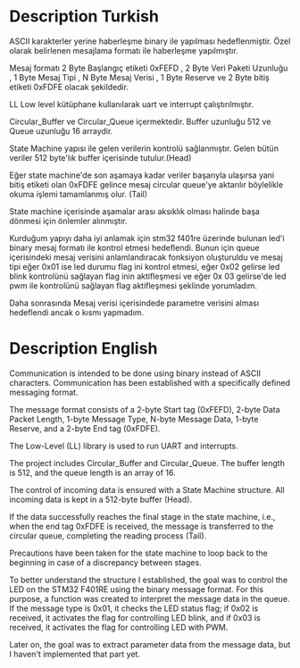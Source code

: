 # Description Turkish

ASCII karakterler yerine haberleşme binary ile yapılması hedeflenmiştir. Özel olarak belirlenen mesajlama formatı ile haberleşme yapılmıştır. 

Mesaj formatı 2 Byte Başlangıç etiketi 0xFEFD , 2 Byte Veri Paketi Uzunluğu , 1 Byte Mesaj Tipi , N Byte Mesaj Verisi , 1 Byte Reserve ve 2 Byte bitiş etiketi 0xFDFE olacak şekildedir.

LL Low level kütüphane kullanılarak uart ve interrupt çalıştırılmıştır. 

Circular_Buffer ve Circular_Queue içermektedir.
Buffer uzunluğu 512 ve Queue uzunluğu 16 arraydir.

State Machine yapısı ile gelen verilerin kontrolü sağlanmıştır. Gelen bütün veriler 512 byte'lık buffer içerisinde tutulur.(Head) 

Eğer state machine'de son aşamaya kadar veriler başarıyla ulaşırsa yani bitiş etiketi olan 0xFDFE gelince mesaj circular queue'ye aktarılır böylelikle okuma işlemi tamamlanmış olur. (Tail) 

State machine içerisinde aşamalar arası aksıklık olması halinde başa dönmesi için önlemler alınmıştır.

Kurduğum yapıyı daha iyi anlamak için stm32 f401re üzerinde bulunan led'i binary mesaj formatı ile kontrol etmesi hedeflendi.
Bunun için queue içerisindeki mesaj verisini anlamlandıracak fonksiyon oluşturuldu ve mesaj tipi eğer 0x01 ise led durumu flag ini kontrol etmesi, eğer 0x02 gelirse led blink kontrolünü sağlayan flag inin aktifleşmesi ve eğer 0x 03 gelirse'de led pwm ile kontrolünü sağlayan flag aktifleşmesi şeklinde yorumladım. 

Daha sonrasında Mesaj verisi içerisindede parametre verisini alması hedeflendi ancak o kısmı yapmadım.

# Description English 

Communication is intended to be done using binary instead of ASCII characters. Communication has been established with a specifically defined messaging format.

The message format consists of a 2-byte Start tag (0xFEFD), 2-byte Data Packet Length, 1-byte Message Type, N-byte Message Data, 1-byte Reserve, and a 2-byte End tag (0xFDFE).

The Low-Level (LL) library is used to run UART and interrupts.

The project includes Circular_Buffer and Circular_Queue.
The buffer length is 512, and the queue length is an array of 16.

The control of incoming data is ensured with a State Machine structure. All incoming data is kept in a 512-byte buffer (Head).

If the data successfully reaches the final stage in the state machine, i.e., when the end tag 0xFDFE is received, the message is transferred to the circular queue, completing the reading process (Tail).

Precautions have been taken for the state machine to loop back to the beginning in case of a discrepancy between stages.

To better understand the structure I established, the goal was to control the LED on the STM32 F401RE using the binary message format.
For this purpose, a function was created to interpret the message data in the queue. If the message type is 0x01, it checks the LED status flag; if 0x02 is received, it activates the flag for controlling LED blink, and if 0x03 is received, it activates the flag for controlling LED with PWM.

Later on, the goal was to extract parameter data from the message data, but I haven't implemented that part yet.
